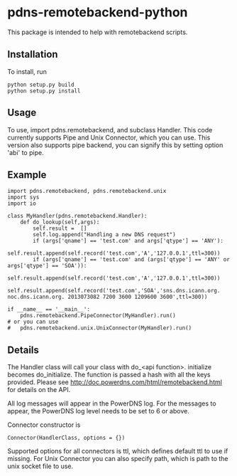 pdns-remotebackend-python
=========================

This package is intended to help with remotebackend scripts. 

Installation
------------
To install, run 

```
python setup.py build
python setup.py install
```

Usage
-----

To use, import pdns.remotebackend, and subclass Handler. This code
currently supports Pipe and Unix Connector, which you can use. This version
also supports pipe backend, you can signify this by setting option 'abi' to pipe.

Example
-------

```
import pdns.remotebackend, pdns.remotebackend.unix
import sys
import io

class MyHandler(pdns.remotebackend.Handler):
    def do_lookup(self,args):
        self.result =  []
        self.log.append("Handling a new DNS request")
        if (args['qname'] == 'test.com' and args['qtype'] == 'ANY'):
            self.result.append(self.record('test.com','A','127.0.0.1',ttl=300))
        if (args['qname'] == 'test.com' and (args['qtype'] == 'ANY' or args['qtype'] == 'SOA')):
            self.result.append(self.record('test.com','A','127.0.0.1',ttl=300))
            self.result.append(self.record('test.com','SOA','sns.dns.icann.org. noc.dns.icann.org. 2013073082 7200 3600 1209600 3600',ttl=300))

if __name__ == '__main__':
	pdns.remotebackend.PipeConnector(MyHandler).run()
# or you can use
#	pdns.remotebackend.unix.UnixConnector(MyHandler).run()
```

Details
---
The Handler class will call your class with do\_\<api function\>. initialize becomes do\_initialize. The function is passed a hash with all the keys provided. 
Please see http://doc.powerdns.com/html/remotebackend.html for details on the API. 

All log messages will appear in the PowerDNS log. For the messages to appear, the PowerDNS log level needs to be set to 6 or above.

Connector constructor is 
```
Connector(HandlerClass, options = {})
```
Supported options for all connectors is ttl, which defines default ttl to use if missing. For Unix Connector you can also specify path, which is path to the
unix socket file to use. 
